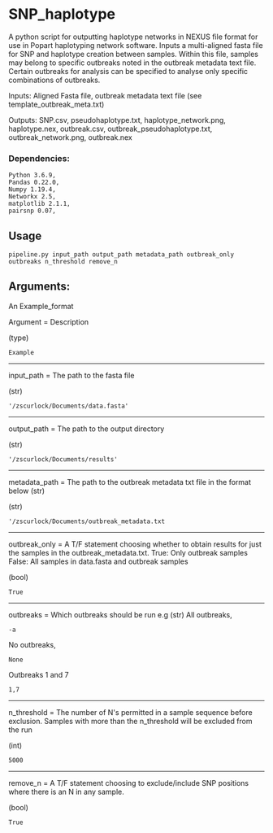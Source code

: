 # SNP_haplotype
A python script for outputting haplotype networks in NEXUS file format for use in Popart haplotyping network software.
Inputs a multi-aligned fasta file for SNP and haplotype creation between samples. Within this file, samples may belong to specific outbreaks noted in the outbreak metadata text file. Certain outbreaks for analysis can be specified to analyse only specific combinations of outbreaks.

Inputs: Aligned Fasta file, outbreak metadata text file (see template_outbreak_meta.txt)

Outputs: SNP.csv, pseudohaplotype.txt, haplotype_network.png, haplotype.nex, outbreak.csv, outbreak_pseudohaplotype.txt, outbreak_network.png, outbreak.nex

### Dependencies:
```python3
Python 3.6.9,
Pandas 0.22.0,
Numpy 1.19.4,
Networkx 2.5,
matplotlib 2.1.1,
pairsnp 0.07,
```

## Usage
```python3
pipeline.py input_path output_path metadata_path outbreak_only outbreaks n_threshold remove_n
```
## Arguments:
An Example_format

Argument = Description

(type)
```
Example
```
-----
input_path = The path to the fasta file

(str)
```
'/zscurlock/Documents/data.fasta'
```
------

output_path = The path to the output directory

(str)
```
'/zscurlock/Documents/results'
```
------

metadata_path = The path to the outbreak metadata txt file in the format below (str)

(str)
```
'/zscurlock/Documents/outbreak_metadata.txt
```
------

outbreak_only = A T/F statement choosing whether to obtain results for just the samples in the outbreak_metadata.txt.
		True: Only outbreak samples
		False: All samples in data.fasta and outbreak samples
		
(bool)
```
True
```
------

outbreaks = Which outbreaks should be run e.g
(str)
All outbreaks,
```
-a
```
No outbreaks,
```
None
```
Outbreaks 1 and 7
```
1,7
```
------

n_threshold = The number of N's permitted in a sample sequence before exclusion. Samples with more than the n_threshold will be excluded from the run

(int)
```
5000
```
------

remove_n = A T/F statement choosing to exclude/include SNP positions where there is an N in any sample.

(bool)
```
True
```
